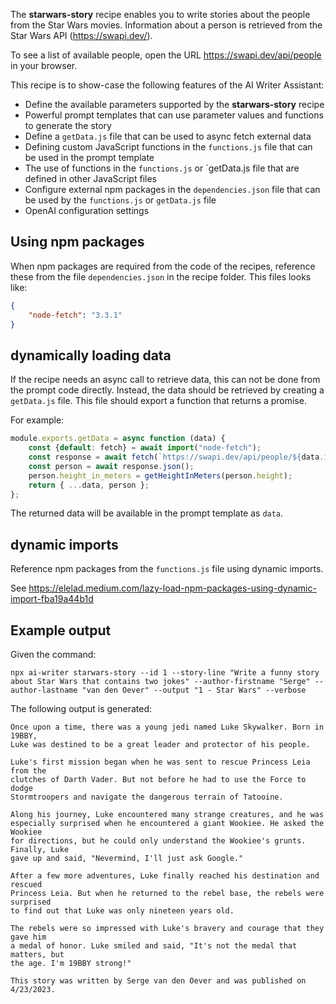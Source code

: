 The **starwars-story** recipe enables you to write stories about the people from the Star Wars movies.
Information about a person is retrieved from the Star Wars API (https://swapi.dev/).

To see a list of available people, open the URL https://swapi.dev/api/people in your browser.

This recipe is to show-case the following features of the AI Writer Assistant:

- Define the available parameters supported by the **starwars-story** recipe 
- Powerful prompt templates that can use parameter values and functions to generate the story
- Define a `getData.js` file that can be used to async fetch external data
- Defining custom JavaScript functions in the `functions.js` file that can be used in the prompt template
- The use of functions in the `functions.js` or `getData.js file that are defined in other JavaScript files
- Configure external npm packages in the `dependencies.json` file that can be used by the `functions.js` or `getData.js` file
- OpenAI configuration settings

## Using npm packages

When npm packages are required from the code of the recipes, reference these from the file
`dependencies.json` in the recipe folder. This files looks like:

```json
{
    "node-fetch": "3.3.1"
}
```

## dynamically loading data

If the recipe needs an async call to retrieve data, this can not be done from 
the prompt code directly. Instead, the data should be retrieved by creating a 
`getData.js` file. This file should export a function that returns a promise.

For example: 

```javascript
module.exports.getData = async function (data) {
    const {default: fetch} = await import("node-fetch");
    const response = await fetch(`https://swapi.dev/api/people/${data.id}/`);
    const person = await response.json();
    person.height_in_meters = getHeightInMeters(person.height);
    return { ...data, person };
};
```

The returned data will be available in the prompt template as `data`.

## dynamic imports

Reference npm packages from the `functions.js` file using dynamic imports.

See https://elelad.medium.com/lazy-load-npm-packages-using-dynamic-import-fba19a44b1d


## Example output

Given the command:

```
npx ai-writer starwars-story --id 1 --story-line "Write a funny story about Star Wars that contains two jokes" --author-firstname "Serge" --author-lastname "van den Oever" --output "1 - Star Wars" --verbose
```

The following output is generated:

```
Once upon a time, there was a young jedi named Luke Skywalker. Born in 19BBY,
Luke was destined to be a great leader and protector of his people.

Luke's first mission began when he was sent to rescue Princess Leia from the
clutches of Darth Vader. But not before he had to use the Force to dodge
Stormtroopers and navigate the dangerous terrain of Tatooine. 

Along his journey, Luke encountered many strange creatures, and he was
especially surprised when he encountered a giant Wookiee. He asked the Wookiee
for directions, but he could only understand the Wookiee's grunts. Finally, Luke
gave up and said, "Nevermind, I'll just ask Google."

After a few more adventures, Luke finally reached his destination and rescued
Princess Leia. But when he returned to the rebel base, the rebels were surprised
to find out that Luke was only nineteen years old. 

The rebels were so impressed with Luke's bravery and courage that they gave him
a medal of honor. Luke smiled and said, "It's not the medal that matters, but
the age. I'm 19BBY strong!"

This story was written by Serge van den Oever and was published on 4/23/2023.
```

